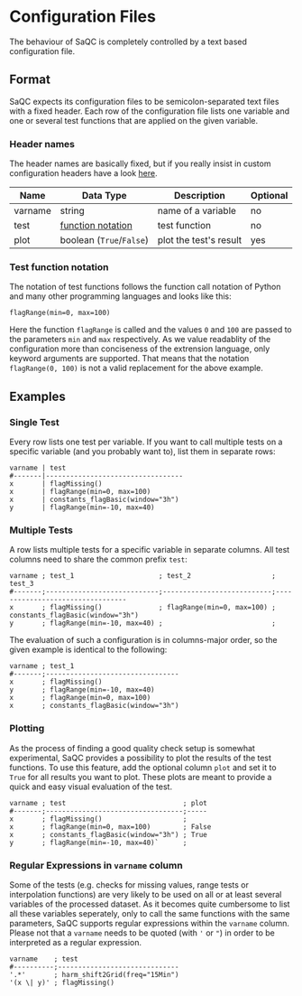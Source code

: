 # Configuration Files
The behaviour of SaQC is completely controlled by a text based configuration file.

## Format
SaQC expects its configuration files to be semicolon-separated text files with a
fixed header. Each row of the configuration file lists
one variable and one or several test functions that are applied on the given variable.


### Header names

The header names are basically fixed, but if you really insist in custom
configuration headers have a look [here](saqc/core/config.py).

| Name    | Data Type                                    | Description            | Optional |
|---------|----------------------------------------------|------------------------|----------|
| varname | string                                       | name of a variable     | no       |
| test    | [function notation](#test-function-notation) | test function          | no       |
| plot    | boolean (`True`/`False`)                     | plot the test's result | yes      |


### Test function notation
The notation of test functions follows the function call notation of Python and
many other programming languages and looks like this:
```
flagRange(min=0, max=100)
```
Here the function `flagRange` is called and the values `0` and `100` are passed
to the parameters `min` and `max` respectively. As we value readablity
of the configuration more than conciseness of the extrension language, only
keyword arguments are supported. That means that the notation `flagRange(0, 100)`
is not a valid replacement for the above example.

## Examples
### Single Test
Every row lists one test per variable. If you want to call multiple tests on
a specific variable (and you probably want to), list them in separate rows:
```
varname | test
#-------|----------------------------------
x       | flagMissing()
x       | flagRange(min=0, max=100)
x       | constants_flagBasic(window="3h")
y       | flagRange(min=-10, max=40)
```

### Multiple Tests
A row lists multiple tests for a specific variable in separate columns. All test
columns need to share the common prefix `test`:

```
varname ; test_1                     ; test_2                    ; test_3
#-------;----------------------------;---------------------------;---------------------------------
x       ; flagMissing()              ; flagRange(min=0, max=100) ; constants_flagBasic(window="3h")
y       ; flagRange(min=-10, max=40) ;                           ;
```
The evaluation of such a configuration is in columns-major order, so the given
example is identical to the following:

```
varname ; test_1                     
#-------;---------------------------------
x       ; flagMissing()
y       ; flagRange(min=-10, max=40)
x       ; flagRange(min=0, max=100)
x       ; constants_flagBasic(window="3h")

```

### Plotting
As the process of finding a good quality check setup is somewhat experimental, SaQC
provides a possibility to plot the results of the test functions. To use this feature, add the optional column `plot` and set it
to `True` for all results you want to plot. These plots are
meant to provide a quick and easy visual evaluation of the test.
```
varname ; test                             ; plot
#-------;----------------------------------;-----
x       ; flagMissing()                    ;
x       ; flagRange(min=0, max=100)        ; False
x       ; constants_flagBasic(window="3h") ; True
y       ; flagRange(min=-10, max=40)`      ;
```

### Regular Expressions in `varname` column
Some of the tests (e.g. checks for missing values, range tests or interpolation
functions) are very likely to be used on all or at least several variables of
the processed dataset. As it becomes quite cumbersome to list all these
variables seperately, only to call the same functions with the same
parameters, SaQC supports regular expressions
within the `varname` column. Please not that a `varname` needs to be quoted 
(with `'` or `"`) in order to be interpreted as a regular expression.

```
varname    ; test
#----------;------------------------------
'.*'       ; harm_shift2Grid(freq="15Min")
'(x \| y)' ; flagMissing()
```